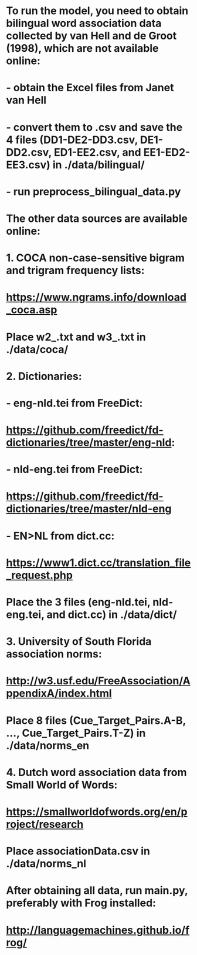 # To run the model, you need to obtain bilingual word association data collected by van Hell and de Groot (1998), which are not available online:
# - obtain the Excel files from Janet van Hell
# - convert them to .csv and save the 4 files (DD1-DE2-DD3.csv, DE1-DD2.csv, ED1-EE2.csv, and EE1-ED2-EE3.csv) in ./data/bilingual/
# - run preprocess_bilingual_data.py
#
# The other data sources are available online:
#
# 1. COCA non-case-sensitive bigram and trigram frequency lists:
# https://www.ngrams.info/download_coca.asp
# Place w2_.txt and w3_.txt in ./data/coca/
#
# 2. Dictionaries:
# - eng-nld.tei from FreeDict:
# https://github.com/freedict/fd-dictionaries/tree/master/eng-nld:
# - nld-eng.tei from FreeDict:
# https://github.com/freedict/fd-dictionaries/tree/master/nld-eng
# - EN>NL from dict.cc:
# https://www1.dict.cc/translation_file_request.php
# Place the 3 files (eng-nld.tei, nld-eng.tei, and dict.cc) in ./data/dict/
#
# 3. University of South Florida association norms:
# http://w3.usf.edu/FreeAssociation/AppendixA/index.html
# Place 8 files (Cue_Target_Pairs.A-B, ..., Cue_Target_Pairs.T-Z) in ./data/norms_en
#
# 4. Dutch word association data from Small World of Words:
# https://smallworldofwords.org/en/project/research
# Place associationData.csv in ./data/norms_nl
#
# After obtaining all data, run main.py, preferably with Frog installed:
# http://languagemachines.github.io/frog/
